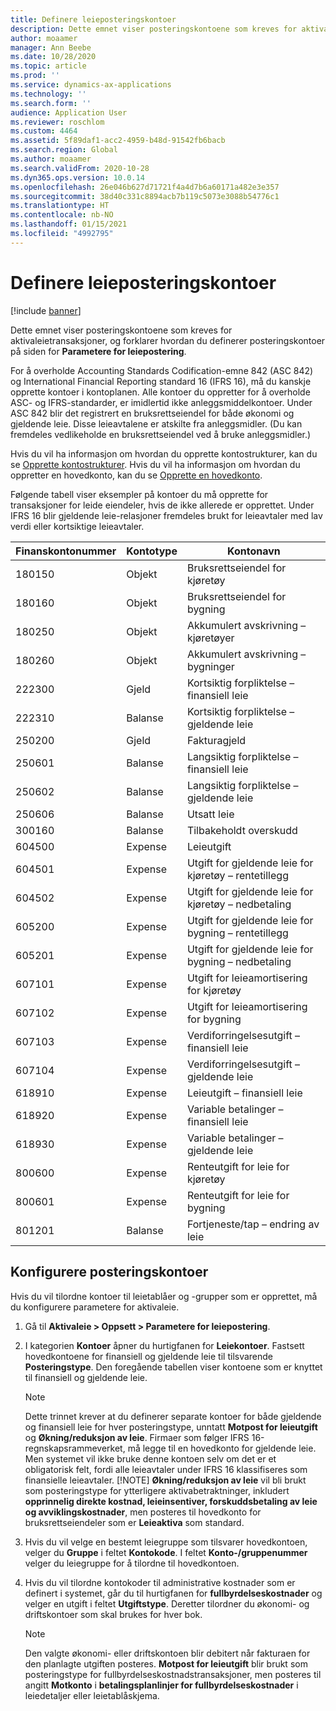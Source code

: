```yaml
---
title: Definere leieposteringskontoer
description: Dette emnet viser posteringskontoene som kreves for aktivaleietransaksjoner, og forklarer hvordan du definerer posteringskontoer på siden for parametere for leiepostering.
author: moaamer
manager: Ann Beebe
ms.date: 10/28/2020
ms.topic: article
ms.prod: ''
ms.service: dynamics-ax-applications
ms.technology: ''
ms.search.form: ''
audience: Application User
ms.reviewer: roschlom
ms.custom: 4464
ms.assetid: 5f89daf1-acc2-4959-b48d-91542fb6bacb
ms.search.region: Global
ms.author: moaamer
ms.search.validFrom: 2020-10-28
ms.dyn365.ops.version: 10.0.14
ms.openlocfilehash: 26e046b627d71721f4a4d7b6a60171a482e3e357
ms.sourcegitcommit: 38d40c331c8894acb7b119c5073e3088b54776c1
ms.translationtype: HT
ms.contentlocale: nb-NO
ms.lasthandoff: 01/15/2021
ms.locfileid: "4992795"
---
```

# <a name="set-up-lease-posting-accounts"></a>Definere leieposteringskontoer

[!include [banner](../includes/banner.md)]

Dette emnet viser posteringskontoene som kreves for aktivaleietransaksjoner, og forklarer hvordan du definerer posteringskontoer på siden for **Parametere for leiepostering**.

For å overholde Accounting Standards Codification-emne 842 (ASC 842) og International Financial Reporting standard 16 (IFRS 16), må du kanskje opprette kontoer i kontoplanen. Alle kontoer du oppretter for å overholde ASC- og IFRS-standarder, er imidlertid ikke anleggsmiddelkontoer. Under ASC 842 blir det registrert en bruksrettseiendel for både økonomi og gjeldende leie. Disse leieavtalene er atskilte fra anleggsmidler. (Du kan fremdeles vedlikeholde en bruksrettseiendel ved å bruke anleggsmidler.)

Hvis du vil ha informasjon om hvordan du opprette kontostrukturer, kan du se [Opprette kontostrukturer](../general-ledger/tasks/create-account-structures.md). Hvis du vil ha informasjon om hvordan du oppretter en hovedkonto, kan du se [Opprette en hovedkonto](../general-ledger/tasks/create-main-account.md).

Følgende tabell viser eksempler på kontoer du må opprette for transaksjoner for leide eiendeler, hvis de ikke allerede er opprettet. Under IFRS 16 blir gjeldende leie-relasjoner fremdeles brukt for leieavtaler med lav verdi eller kortsiktige leieavtaler.

| Finanskontonummer | Kontotype  | Kontonavn                                          |
|-----------------------|---------------|-------------------------------------------------------|
| 180150                | Objekt         | Bruksrettseiendel for kjøretøy                                     |
| 180160                | Objekt         | Bruksrettseiendel for bygning                                    |
| 180250                | Objekt         | Akkumulert avskrivning – kjøretøyer                   |
| 180260                | Objekt         | Akkumulert avskrivning – bygninger                  |
| 222300                | Gjeld     | Kortsiktig forpliktelse – finansiell leie                |
| 222310                | Balanse | Kortsiktig forpliktelse – gjeldende leie              |
| 250200                | Gjeld     | Fakturagjeld                                         |
| 250601                | Balanse | Langsiktig forpliktelse – finansiell leie                 |
| 250602                | Balanse | Langsiktig forpliktelse – gjeldende leie               |
| 250606                | Balanse | Utsatt leie                                         |
| 300160                | Balanse | Tilbakeholdt overskudd                                     |
| 604500                | Expense       | Leieutgift                                         |
| 604501                | Expense       | Utgift for gjeldende leie for kjøretøy – rentetillegg  |
| 604502                | Expense       | Utgift for gjeldende leie for kjøretøy – nedbetaling        |
| 605200                | Expense       | Utgift for gjeldende leie for bygning – rentetillegg |
| 605201                | Expense       | Utgift for gjeldende leie for bygning – nedbetaling       |
| 607101                | Expense       | Utgift for leieamortisering for kjøretøy                    |
| 607102                | Expense       | Utgift for leieamortisering for bygning                   |
| 607103                | Expense       | Verdiforringelsesutgift – finansiell leie                   |
| 607104                | Expense       | Verdiforringelsesutgift – gjeldende leie                 |
| 618910                | Expense       | Leieutgift – finansiell leie                        |
| 618920                | Expense       | Variable betalinger – finansiell leie                    |
| 618930                | Expense       | Variable betalinger – gjeldende leie                  |
| 800600                | Expense       | Renteutgift for leie for kjøretøy                        |
| 800601                | Expense       | Renteutgift for leie for bygning                       |
| 801201                | Balanse | Fortjeneste/tap – endring av leie                      |

## <a name="configure-posting-accounts"></a>Konfigurere posteringskontoer

Hvis du vil tilordne kontoer til leietablåer og -grupper som er opprettet, må du konfigurere parametere for aktivaleie.

1. Gå til **Aktivaleie \> Oppsett \> Parametere for leiepostering**.
2. I kategorien **Kontoer** åpner du hurtigfanen for **Leiekontoer**. Fastsett hovedkontoene for finansiell og gjeldende leie til tilsvarende **Posteringstype**. Den foregående tabellen viser kontoene som er knyttet til finansiell og gjeldende leie.

    > [!NOTE]
    > Dette trinnet krever at du definerer separate kontoer for både gjeldende og finansiell leie for hver posteringstype, unntatt **Motpost for leieutgift** og **Økning/reduksjon av leie**. Firmaer som følger IFRS 16-regnskapsrammeverket, må legge til en hovedkonto for gjeldende leie. Men systemet vil ikke bruke denne kontoen selv om det er et obligatorisk felt, fordi alle leieavtaler under IFRS 16 klassifiseres som finansielle leieavtaler.
    >[!NOTE]
    > **Økning/reduksjon av leie** vil bli brukt som posteringstype for ytterligere aktivabetraktninger, inkludert **opprinnelig direkte kostnad, leieinsentiver, forskuddsbetaling av leie og avviklingskostnader**, men posteres til hovedkonto for bruksrettseiendeler som er **Leieaktiva** som standard.        
    
3. Hvis du vil velge en bestemt leiegruppe som tilsvarer hovedkontoen, velger du **Gruppe** i feltet **Kontokode**. I feltet **Konto-/gruppenummer** velger du leiegruppe for å tilordne til hovedkontoen.
4. Hvis du vil tilordne kontokoder til administrative kostnader som er definert i systemet, går du til hurtigfanen for **fullbyrdelseskostnader** og velger en utgift i feltet **Utgiftstype**. Deretter tilordner du økonomi- og driftskontoer som skal brukes for hver bok.

    > [!NOTE]
    > Den valgte økonomi- eller driftskontoen blir debitert når fakturaen for den planlagte utgiften posteres.
    > **Motpost for leieutgift** blir brukt som posteringstype for fullbyrdelseskostnadstransaksjoner, men posteres til angitt **Motkonto** i **betalingsplanlinjer for fullbyrdelseskostnader** i leiedetaljer eller leietablåskjema.   
